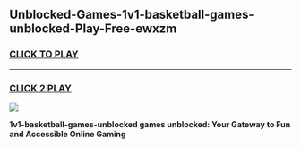 
## Unblocked-Games-1v1-basketball-games-unblocked-Play-Free-ewxzm
<h3>
<a href="https://premium76.site?title=1v1-basketball-games-unblocked&ref=18A1">CLICK TO PLAY</a></h3>
<hr>

<h3>
<a href="https://premium76.site?title=1v1-basketball-games-unblocked&ref=18A1">CLICK 2 PLAY</a>
  
</h3>

<a href="https://premium76.site?title=1v1-basketball-games-unblocked&ref=18A1"><img src="https://clearcache.store/games.png"></a>


**1v1-basketball-games-unblocked games unblocked: Your Gateway to Fun and Accessible Online Gaming**
